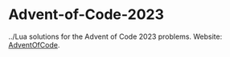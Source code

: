 # Advent-of-Code-2023
../Lua solutions for the Advent of Code 2023 problems. Website: [AdventOfCode](https://adventofcode.com).
